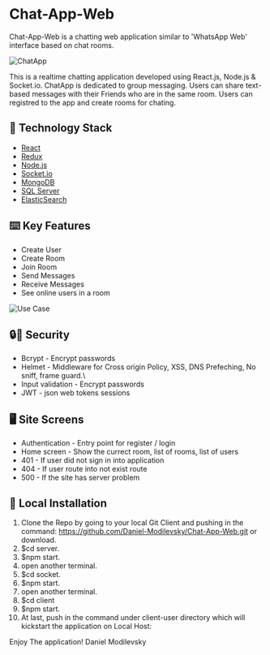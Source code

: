 # Chat-App-Web
Chat-App-Web is a chatting web application similar to 'WhatsApp Web' interface  based on chat rooms.

![ChatApp](https://iili.io/ooBqrl.png)

This is a realtime chatting application developed using React.js, Node.js & Socket.io.
ChatApp is dedicated to group messaging. Users can share text-based messages with their Friends who are in the same room.
Users can registred to the app and create rooms for chating.

## 🏁 Technology Stack
- [React](https://reactjs.org/)
- [Redux](https://redux.js.org//)
- [Node.js](https://nodejs.org/en/)
- [Socket.io](https://socket.io/)
- [MongoDB](https://www.mongodb.com/)
- [SQL Server](https://sqliteonline.com/)
- [ElasticSearch](https://www.elastic.co/)


## ⌨️ Key Features
- Create User
- Create Room
- Join Room
- Send Messages
- Receive Messages
- See online users in a room

![Use Case](https://i.imgur.com/bInriug.png)


## 🔒🔑‍ Security
- Bcrypt - Encrypt passwords
- Helmet - Middleware for Cross origin Policy, XSS, DNS Prefeching, No sniff, frame guard.\
- Input validation - Encrypt passwords
- JWT - json web tokens sessions


## 🖥️‍ Site Screens
- Authentication - Entry point for register / login
- Home screen - Show the currect room, list of rooms, list of users
- 401 - If user did not sign in into application
- 404 - If user route into not exist route
- 500 - If the site has server problem


## 🏃‍ Local Installation

1. Clone the Repo by going to your local Git Client and pushing in the command:
https://github.com/Daniel-Modilevsky/Chat-App-Web.git
or download.
2. $cd server.
3. $npm start.
4. open another terminal.
5. $cd socket.
6. $npm start.
7. open another terminal.
8. $cd client
9. $npm start.
10. At last, push in the command under client-user directory which will kickstart the application on Local Host:


Enjoy The application! 
Daniel Modilevsky
